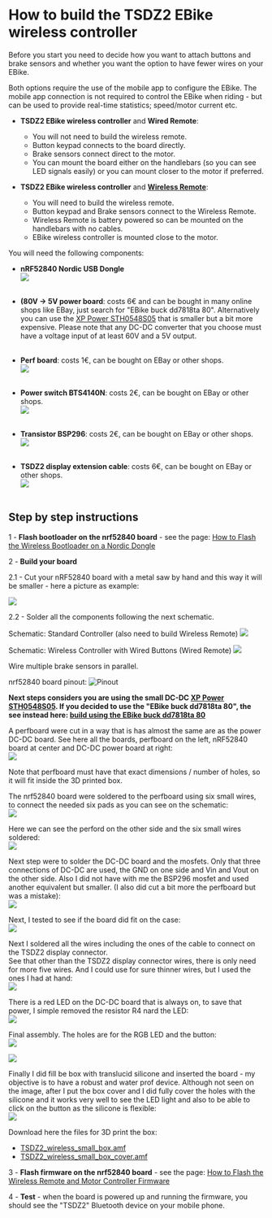 # How to build the TSDZ2 EBike wireless controller

Before you start you need to decide how you want to attach buttons and brake sensors and whether you want the option to have fewer wires on your EBike.

Both options require the use of the mobile app to configure the EBike. The mobile app connection is not required to control the EBike when riding - but can be used to provide real-time statistics; speed/motor current etc.

* **TSDZ2 EBike wireless controller** and **Wired Remote**:
    * You will not need to build the wireless remote.
    * Button keypad connects to the board directly.
    * Brake sensors connect direct to the motor.
    * You can mount the board either on the handlebars (so you can see LED signals easily) or you can mount closer to the motor if preferred.

* **TSDZ2 EBike wireless controller** and **[Wireless Remote](remote/build_remotes)**:
    * You will need to build the wireless remote.
    * Button keypad and Brake sensors connect to the Wireless Remote.
    * Wireless Remote is battery powered so can be mounted on the handlebars with no cables.
    * EBike wireless controller is mounted close to the motor. 

You will need the following components:
* **nRF52840 Nordic USB Dongle**<br>
![](NRF52840.png)<br><br>
* **(80V -> 5V power board**: costs 6€ and can be bought in many online shops like EBay, just search for "EBike buck dd7818ta 80". Alternatively you can use the [XP Power STH0548S05](https://export.rsdelivers.com/product/xp-power/sth0548s05/xp-power-surface-mount-dc-dc-switching-regulator/1883365) that is smaller but a bit more expensive. Please note that any DC-DC converter that you choose must have a voltage input of at least 60V and a 5V output.<br><br>

* **Perf board**: costs 1€, can be bought on EBay or other shops.<br>
![](perfboard.jpg)<br><br>
* **Power switch BTS4140N**: costs 2€, can be bought on EBay or other shops.<br>
![](4140.png)<br><br>
* **Transistor BSP296**: costs 2€, can be bought on EBay or other shops.<br>
![](bsp296.png)<br><br>
* **TSDZ2 display extension cable**: costs 6€, can be bought on EBay or other shops.<br>
![](TSDZ2_cable.png)<br><br>

## Step by step instructions

1 - **Flash bootloader on the nrf52840 board** - see the page: [How to Flash the Wireless Bootloader on a Nordic Dongle](getting_started.md)

2 - **Build your board**

2.1 - Cut your nRF52840 board with a metal saw by hand and this way it will be smaller - here a picture as example:

![](nrf52_board_cut.png)

2.2 - Solder all the components following the next schematic.

Schematic: Standard Controller (also need to build Wireless Remote)
[![](TSDZ2_wireless-schematic.png)](TSDZ2_wireless-schematic.png)

Schematic: Wireless Controller with Wired Buttons (Wired Remote)
[![](TSDZ2_wired-schematic.png)](TSDZ2_wired-schematic.png)

Wire multiple brake sensors in parallel.

nrf52840 board pinout:
![Pinout](nordic_pinout.png)

**Next steps considers you are using the small DC-DC [XP Power STH0548S05](https://export.rsdelivers.com/product/xp-power/sth0548s05/xp-power-surface-mount-dc-dc-switching-regulator/1883365). If you decided to use the "EBike buck dd7818ta 80", the see instead here: [build using the EBike buck dd7818ta 80](ebike_wireless_controller_big.md)**

A perfboard were cut in a way that is has almost the same are as the power DC-DC board. See here all the boards, perfboard on the left, nRF52840 board at center and DC-DC power board at right:<br>
![](TSDZ2_wireless_board_small-01.jpg)

Note that perfboard must have that exact dimensions / number of holes, so it will fit inside the 3D printed box.<br>

The nrf52840 board were soldered to the perfboard using six small wires, to connect the needed six pads as you can see on the schematic:<br>
![](TSDZ2_wireless_board_small-02.jpg)

Here we can see the perford on the other side and the six small wires soldered:<br>
![](TSDZ2_wireless_board_small-03.jpg)

Next step were to solder the DC-DC board and the mosfets. Only that three connections of DC-DC are used, the GND on one side and Vin and Vout on the other side. Also I did not have with me the BSP296 mosfet and used another equivalent but smaller. (I also did cut a bit more the perfboard but was a mistake):<br>
![](TSDZ2_wireless_board_small-04.jpg)

Next, I tested to see if the board did fit on the case:<br>
![](TSDZ2_wireless_board_small-07.jpg)

Next I soldered all the wires including the ones of the cable to connect on the TSDZ2 display connector.<br>
See that other than the TSDZ2 display connector wires, there is only need for more five wires. And I could use for sure thinner wires, but I used the ones I had at hand:<br>
![](TSDZ2_wireless_board_small-05.jpg)

There is a red LED on the DC-DC board that is always on, to save that power, I simple removed the resistor R4 nard the LED:<br>
![](TSDZ2_wireless_board_small-06.jpg)

Final assembly. The holes are for the RGB LED and the button:<br>
![](TSDZ2_wireless_board_small-08.jpg)

![](TSDZ2_wireless_board_small-09.jpg)

Finally I did fill be box with translucid silicone and inserted the board - my objective is to have a robust and water prof device. Although not seen on the image, after I put the box cover and I did fully cover the holes with the silicone and it works very well to see the LED light and also to be able to click on the button as the silicone is flexible:<br>
![](TSDZ2_wireless_board_small-10.jpg)

Download here the files for 3D print the box:
* [TSDZ2_wireless_small_box.amf](TSDZ2_wireless_small_box.amf)
* [TSDZ2_wireless_small_box_cover.amf](TSDZ2_wireless_small_box_cover.amf)

3 - **Flash firmware on the nrf52840 board** - see the page: [How to Flash the Wireless Remote and Motor Controller Firmware](firmware.md)

4 - **Test** - when the board is powered up and running the firmware, you should see the "TSDZ2" Bluetooth device on your mobile phone.

